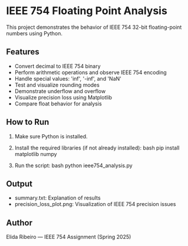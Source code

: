 
# IEEE 754 Floating Point Analysis

This project demonstrates the behavior of IEEE 754 32-bit floating-point numbers using Python.

## Features

- Convert decimal to IEEE 754 binary
- Perform arithmetic operations and observe IEEE 754 encoding
- Handle special values: 'inf', '-inf', and 'NaN'
- Test and visualize rounding modes
- Demonstrate underflow and overflow
- Visualize precision loss using Matplotlib
- Compare float behavior for analysis

## How to Run

1. Make sure Python is installed.
2. Install the required libraries (if not already installed):
   bash
   pip install matplotlib numpy
 
3. Run the script:
   bash
   python ieee754_analysis.py
   

## Output

- summary.txt: Explanation of results
- precision_loss_plot.png: Visualization of IEEE 754 precision issues

## Author

Elida Ribeiro — IEEE 754 Assignment (Spring 2025)
